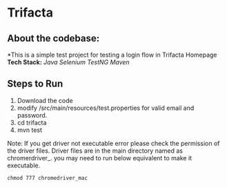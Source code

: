 # Trifacta

About the codebase:
---------------------------------
*This is a simple test project for testing a login flow in Trifacta Homepage
**Tech Stack:** *Java*  *Selenium* *TestNG*  *Maven*

Steps to Run
----------------------------------
1. Download the code
2. modify /src/main/resources/test.properties for valid email and password.
3. cd trifacta
3. mvn test

Note: If you get driver not executable error please check the permission of the driver files.
Driver files are in the main directory named as chromerdriver_<os>. 
you may need to run below equivalent to make it executable.
```$xslt
chmod 777 chromedriver_mac
``` 



